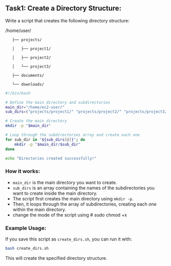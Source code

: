 ## Task1: Create a Directory Structure:

Write a script that creates the following directory structure:

   /home/user/

       ├── projects/

       │   ├── project1/

       │   ├── project2/

       │   └── project3/

       ├── documents/

       └── downloads/


```bash
#!/bin/bash

# Define the main directory and subdirectories
main_dir="/home/ec2-user/"
sub_dirs=("projects/project1/" "projects/project2/" "projects/project3/" "documents" "downloads")

# Create the main directory
mkdir -p "$main_dir"

# Loop through the subdirectories array and create each one
for sub_dir in "${sub_dirs[@]}"; do
    mkdir -p "$main_dir/$sub_dir"
done

echo "Directories created successfully!"
```

### How it works:
- `main_dir` is the main directory you want to create.
- `sub_dirs` is an array containing the names of the subdirectories you want to create inside the main directory.
- The script first creates the main directory using `mkdir -p`.
- Then, it loops through the array of subdirectories, creating each one within the main directory.
- change the mode of the script using # sudo chmod +x

### Example Usage:
If you save this script as `create_dirs.sh`, you can run it with:

```bash
bash create_dirs.sh
```

This will create the specified directory structure.
